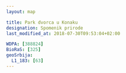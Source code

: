```yaml
---
layout: map

title: Park dvorca u Konaku
designation: Spomenik prirode
last_modified_at: 2018-07-30T09:53:04+02:00

WDPA: [388824]
BioRaS: [325]
geoSrbija:
  L1_183: [63]
---
```

